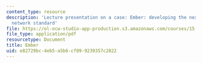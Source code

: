 ```yaml
---
content_type: resource
description: 'Lecture presentation on a case: Ember: developing the next ubiquitous
  network standard'
file: https://ol-ocw-studio-app-production.s3.amazonaws.com/courses/15-912-technology-strategy-fall-2008/e82729bc4eb5a5b6cf099239357c2822_lec_10.pdf
file_type: application/pdf
resourcetype: Document
title: Ember
uid: e82729bc-4eb5-a5b6-cf09-9239357c2822
---
```

